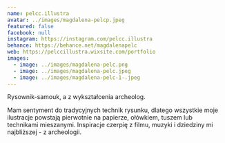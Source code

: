 ```yaml
---
name: pelcc.illustra
avatar: ../images/magdalena-pelcp.jpeg
featured: false
facebook: null
instagram: https://instagram.com/pelcc.illustra
behance: https://behance.net/magdalenapelc
web: https://pelccillustra.wixsite.com/portfolio
images:
  - image: ../images/magdalena-pelc.png
  - image: ../images/magdalena-pelc.jpeg
  - image: ../images/magdalena-pelc-1-.jpeg
---
```

Rysownik-samouk, a z wykształcenia archeolog. 



Mam sentyment do tradycyjnych technik rysunku, dlatego wszystkie moje ilustracje powstają pierwotnie na papierze, ołówkiem, tuszem lub technikami mieszanymi. Inspiracje czerpię z filmu, muzyki i dziedziny mi najbliższej - z archeologii.